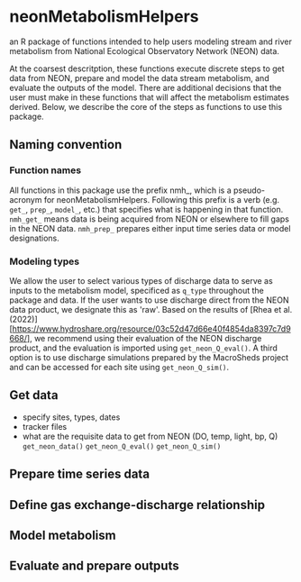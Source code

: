 # neonMetabolismHelpers
an R package of functions intended to help users modeling stream and river metabolism from National Ecological Observatory Network (NEON) data.  

At the coarsest descritption, these functions execute discrete steps to get data from NEON, prepare and model the data stream metabolism, and evaluate the outputs of the model. There are additional decisions that the user must make in these functions that will affect the metabolism estimates derived. Below, we describe the core of the steps as functions to use this package.

## Naming convention
### Function names
All functions in this package use the prefix nmh_, which is a pseudo-acronym for neonMetabolismHelpers. Following this prefix is a verb (e.g. `get_`, `prep_`, `model_`, etc.) that specifies what is happening in that function. `nmh_get_` means data is being acquired from NEON or elsewhere to fill gaps in the NEON data. `nmh_prep_` prepares either input time series data or model designations.

### Modeling types
We allow the user to select various types of discharge data to serve as inputs to the metabolism model, specificed as `q_type` throughout the package and data. If the user wants to use discharge direct from the NEON data product, we designate this as 'raw'. Based on the results of [Rhea et al. (2022)] [https://www.hydroshare.org/resource/03c52d47d66e40f4854da8397c7d9668/], we recommend using their evaluation of the NEON discharge product, and the evaluation is imported using `get_neon_Q_eval()`. A third option is to use discharge simulations prepared by the MacroSheds project and can be accessed for each site using `get_neon_Q_sim()`. 

## Get data
- specify sites, types, dates
- tracker files
- what are the requisite data to get from NEON (DO, temp, light, bp, Q)
`get_neon_data()`
`get_neon_Q_eval()`
`get_neon_Q_sim()`

## Prepare time series data

## Define gas exchange-discharge relationship

## Model metabolism

## Evaluate and prepare outputs
